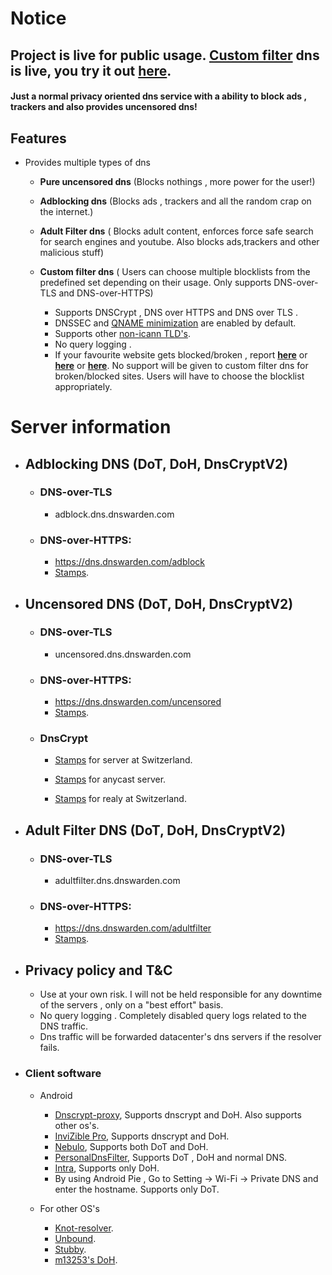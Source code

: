# Notice

## Project is live for public usage. [Custom filter](https://dnswarden.com/customfilter.html) dns is live, you try it out [here](https://dnswarden.com/customfilter.html).




#### Just a normal privacy oriented dns service with a ability to block ads , trackers and also provides uncensored dns! 



## Features

* Provides multiple types of dns 
  * **Pure uncensored dns** (Blocks nothings , more power for the user!)
  * **Adblocking dns** (Blocks ads , trackers and all the random crap on the internet.)
  * **Adult Filter dns** ( Blocks adult content, enforces force safe search for search engines and youtube. Also blocks ads,trackers and other malicious stuff)
  * **Custom filter dns** ( Users can choose multiple blocklists from the predefined set depending on their usage. Only supports DNS-over-TLS and DNS-over-HTTPS)
  

    * Supports DNSCrypt , DNS over HTTPS and DNS over TLS .
    * DNSSEC and [QNAME minimization](https://tools.ietf.org/html/rfc7816) are enabled by default.
    * Supports other [non-icann TLD's](https://github.com/bhanupratapys/dnswarden/issues/7#issuecomment-548266343).
    * No query logging .
    * If your favourite website gets blocked/broken , report **[ here](https://github.com/dnswarden/blocklist-staging)** or **[ here](https://t.me/dnswarden)** or **[ here](mailto:dns-support@dnswarden.com)**. No support will be given to custom filter dns for broken/blocked sites. Users will have to choose the blocklist appropriately. 
    
    
 # Server information
 
* ## Adblocking DNS (DoT, DoH, DnsCryptV2)
  
  
  * ### DNS-over-TLS
     *  adblock.dns.dnswarden.com
  
  * ### DNS-over-HTTPS: 
    *  https://dns.dnswarden.com/adblock
    *  [Stamps](https://github.com/bhanupratapys/dnswarden/tree/master/stamps/doh#adblock).

    
  

       
* ## Uncensored DNS (DoT, DoH, DnsCryptV2)
  
  
  * ### DNS-over-TLS
     *  uncensored.dns.dnswarden.com
  
  * ### DNS-over-HTTPS: 
    *  https://dns.dnswarden.com/uncensored
    *  [Stamps](https://github.com/bhanupratapys/dnswarden/tree/master/stamps/doh#uncensored--unfiltered).
 
    
    
  * ### DnsCrypt

      * [Stamps](https://github.com/bhanupratapys/dnswarden/blob/master/stamps/dnscrypt/europe-switzerland.md#dnswarden-uncensor-dc-swiss) for server at Switzerland.
      
      * [Stamps](https://github.com/bhanupratapys/dnswarden/blob/master/stamps/dnscrypt/experimental_anycast.md#dnswarden-uncensor-dc) for anycast server.
      
      * [Stamps](https://github.com/bhanupratapys/dnswarden/blob/master/stamps/dnscrypt/relay.md#anon-dnswarden-swiss) for realy at Switzerland.
      

          

       
       
* ## Adult Filter DNS (DoT, DoH, DnsCryptV2)
  
  
  * ### DNS-over-TLS
     *  adultfilter.dns.dnswarden.com
  
  * ### DNS-over-HTTPS: 
    *  https://dns.dnswarden.com/adultfilter
    *  [Stamps](https://github.com/bhanupratapys/dnswarden/tree/master/stamps/doh#adult-filter).

    
    
       
* ## Privacy policy and T&C
  * Use at your own risk. I will not be held responsible for any downtime of the servers , only on a "best effort" basis.
  * No query logging . Completely disabled query logs related to the DNS traffic.
  * Dns traffic will be forwarded datacenter's dns servers if the resolver fails. 





* ### Client software

    * Android
      * [Dnscrypt-proxy](https://github.com/DNSCrypt/dnscrypt-proxy), Supports dnscrypt and DoH. Also supports other os's.
      * [InviZible Pro](https://f-droid.org/en/packages/pan.alexander.tordnscrypt.stable), Supports dnscrypt and DoH.
      * [Nebulo](https://git.frostnerd.com/PublicAndroidApps/smokescreen#installation), Supports both DoT and DoH.
      * [PersonalDnsFilter](https://zenz-solutions.de/personaldnsfilter), Supports DoT , DoH and normal DNS.
      * [Intra](https://play.google.com/store/apps/details?id=app.intra), Supports only DoH.
      * By using Android Pie , Go to Setting -> Wi-Fi -> Private DNS and enter the hostname. Supports only DoT.
      
     
    * For other OS's
       * [Knot-resolver](https://www.knot-resolver.cz).
       * [Unbound](https://nlnetlabs.nl/projects/unbound/about).
       * [Stubby](https://dnsprivacy.org/wiki/display/DP/DNS+Privacy+Daemon+-+Stubby).
       * [m13253's DoH](https://github.com/m13253/dns-over-https).




